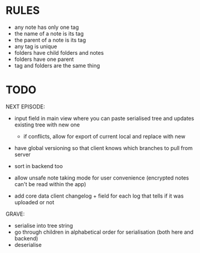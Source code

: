 # RULES
- any note has only one tag
- the name of a note is its tag
- the parent of a note is its tag
- any tag is unique 
- folders have child folders and notes
- folders have one parent
- tag and folders are the same thing

# TODO

NEXT EPISODE:
- input field in main view where you can paste serialised tree and updates existing tree with new one
    - if conflicts, allow for export of current local and replace with new
- have global versioning so that client knows which branches to pull from server
- sort in backend too

- allow unsafe note taking mode for user convenience (encrypted notes can't be read within the app)
- add core data client changelog + field for each log that tells if it was uploaded or not

GRAVE:
- serialise into tree string
- go through children in alphabetical order for serialisation (both here and backend)
- deserialise
